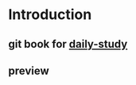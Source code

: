 <!--
 * @Author: zlx
 * @Date: 2019-12-10 10:07:21
 * @LastEditors: zlx
 * @LastEditTime: 2019-12-18 10:36:07
 * @Description: 
 -->

# Introduction

##  git book for [daily-study](https://github.com/zlx362211854/daily-study)

## preview

